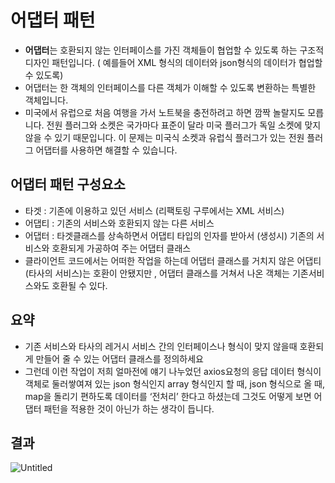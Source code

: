 # 어댑터 패턴

- **어댑터**는 호환되지 않는 인터페이스를 가진 객체들이 협업할 수 있도록 하는 구조적 디자인 패턴입니다. ( 예를들어 XML 형식의 데이터와 json형식의 데이터가 협업할 수 있도록)
- 어댑터는 한 객체의 인터페이스를 다른 객체가 이해할 수 있도록 변환하는 특별한 객체입니다.
- 미국에서 유럽으로 처음 여행을 가서 노트북을 충전하려고 하면 깜짝 놀랄지도 모릅니다. 전원 플러그와 소켓은 국가마다 표준이 달라 미국 플러그가 독일 소켓에 맞지 않을 수 있기 때문입니다. 이 문제는 미국식 소켓과 유럽식 플러그가 있는 전원 플러그 어댑터를 사용하면 해결할 수 있습니다.

## 어댑터 패턴 구성요소

- 타겟 : 기존에 이용하고 있던 서비스 (리팩토링 구루에서는 XML 서비스)
- 어댑티 : 기존의 서비스와 호환되지 않는 다른 서비스
- 어댑터 : 타겟클래스를 상속하면서 어댑티 타입의 인자를 받아서 (생성시) 기존의 서비스와 호환되게 가공하여 주는 어댑터 클래스
- 클라이언트 코드에서는 어떠한 작업을 하는데 어댑터 클래스를 거치지 않은 어댑티 (타사의 서비스)는 호환이 안됐지만 , 어댑터 클래스를 거쳐서 나온 객체는 기존서비스와도 호환될 수 있다.

## 요약

- 기존 서비스와 타사의 레거시 서비스 간의 인터페이스나 형식이 맞지 않을때 호환되게 만들어 줄 수 있는 어댑터 클래스를 정의하세요
- 그런데 이런 작업이 저희 얼마전에 얘기 나누었던 axios요청의 응답 데이터 형식이 객체로 둘러쌓여져 있는 json 형식인지 array 형식인지 할 때, json 형식으로 올 때, map을 돌리기 편하도록 데이터를 ‘전처리’ 한다고 하셨는데 그것도 어떻게 보면 어댑터 패턴을 적용한 것이 아닌가 하는 생각이 듭니다.

## 결과

![Untitled](%E1%84%8B%E1%85%A5%E1%84%83%E1%85%A2%E1%86%B8%E1%84%90%E1%85%A5%20%E1%84%91%E1%85%A2%E1%84%90%E1%85%A5%E1%86%AB%201e0ef99672ca4eefae57ed663cfd7db9/Untitled.png)